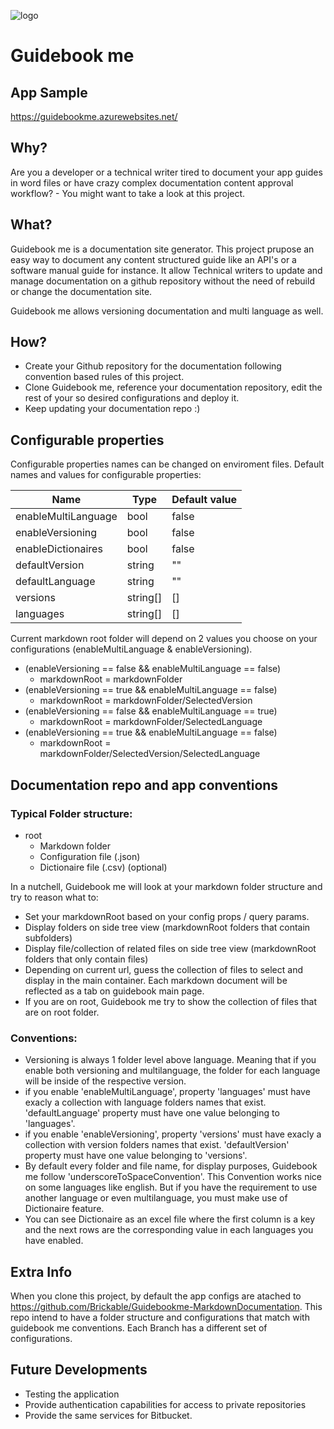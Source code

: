 ![logo](http://oi65.tinypic.com/4szcdc.jpg)
# Guidebook me

## App Sample
https://guidebookme.azurewebsites.net/

## Why?

Are you a developer or a technical writer tired to document your app guides in word files or have crazy complex documentation content approval workflow? - You might want to take a look at this project.

## What?

Guidebook me is a documentation site generator.
This project prupose an easy way to document any content structured guide like an API's or a software manual guide for instance.
It allow Technical writers to update and manage documentation on a github repository without the need of rebuild or change the documentation site.

Guidebook me allows versioning documentation and multi language as well.

## How?
- Create your Github repository for the documentation following convention based rules of this project.
- Clone Guidebook me, reference your documentation repository, edit the rest of your so desired configurations and deploy it.
- Keep updating your documentation repo :)

## Configurable properties

Configurable properties names can be changed on enviroment files. Default names and values for configurable properties:

|Name|Type|Default value|
|---|---|---|
|enableMultiLanguage|bool|false|
|enableVersioning|bool|false|
|enableDictionaires|bool|false|
|defaultVersion|string|""|
|defaultLanguage|string|""|
|versions|string[]|[]|
|languages|string[]|[]|

Current markdown root folder will depend on 2 values you choose on your configurations (enableMultiLanguage & enableVersioning).

- (enableVersioning == false && enableMultiLanguage == false)
  - markdownRoot = markdownFolder
- (enableVersioning == true && enableMultiLanguage == false)
  - markdownRoot = markdownFolder/SelectedVersion
- (enableVersioning == false && enableMultiLanguage == true)
  - markdownRoot = markdownFolder/SelectedLanguage
- (enableVersioning == true && enableMultiLanguage == false)
  - markdownRoot = markdownFolder/SelectedVersion/SelectedLanguage

## Documentation repo and app conventions

### Typical Folder structure:
- root
  - Markdown folder
  - Configuration file (.json)
  - Dictionaire file (.csv) (optional)

In a nutchell, Guidebook me will look at your markdown folder structure and try to reason what to:

- Set your markdownRoot based on your config props / query params.
- Display folders on side tree view (markdownRoot folders that contain subfolders)
- Display file/collection of related files on side tree view (markdownRoot folders that only contain files)
- Depending on current url, guess the collection of files to select and display in the main container. Each markdown document will be reflected as a tab on guidebook main page.
- If you are on root, Guidebook me try to show the collection of files that are on root folder.

### Conventions:
- Versioning is always 1 folder level above language. Meaning that if you enable both versioning and multilanguage, the folder for each language will be inside of the respective version.
- if you enable 'enableMultiLanguage', property 'languages' must have exacly a collection with language folders names that exist. 'defaultLanguage' property must have one value belonging to 'languages'.
- if you enable 'enableVersioning', property 'versions' must have exacly a collection with version folders names that exist. 'defaultVersion' property must have one value belonging to 'versions'.
- By default every folder and file name, for display purposes, Guidebook me follow 'underscoreToSpaceConvention'. This Convention works nice on some languages like english. But if you have the requirement to use another language or even multilanguage, you must make use of Dictionaire feature.
- You can see Dictionaire as an excel file where the first column is a key and the next rows are the corresponding value in each languages you have enabled.

## Extra Info
When you clone this project, by default the app configs are atached to 
https://github.com/Brickable/Guidebookme-MarkdownDocumentation.
This repo intend to have a folder structure and configurations that match with guidebook me conventions. Each Branch has a different set of configurations.

## Future Developments
- Testing the application
- Provide authentication capabilities for access to private repositories
- Provide the same services for Bitbucket.
